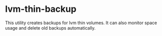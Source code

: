 # lvm-thin-backup
This utility creates backups for lvm thin volumes. It can also monitor space usage and delete old backups automatically.
